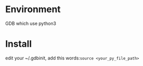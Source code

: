 # Environment
GDB which use python3

# Install
edit your ~/.gdbinit, add this words:``source <your_py_file_path>``

# 